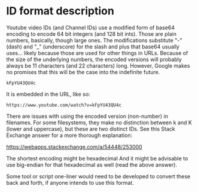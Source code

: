 # ID format description

Youtube video IDs (and Channel IDs) use a modified form of base64 encoding to encode 64 bit integers (and 128 bit ints). Those are plain numbers, basically, though large ones. The modifications substitute "-" (dash) and "_" (underscore) for the slash and plus that base64 usually uses... likely because those are used for other things in URLs. Because of the size of the underlying numbers, the encoded versions will probably always be 11 characters (and 22 characters) long. However, Google makes no promises that this will be the case into the indefinite future.

    kFpYU43QU4c

It is embedded in the URL, like so:

    https://www.youtube.com/watch?v=kFpYU43QU4c

There are issues with using the encoded version (non-number) in filenames. For some filesystems, they make no distinction between k and K (lower and uppercase), but these are two distinct IDs. See this Stack Exchange answer for a more thorough explanation:

https://webapps.stackexchange.com/a/54448/253000

The shortest encoding might be hexadecimal And it might be advisable to use big-endian for that hexadecimal as well (read the above answer).

Some tool or script one-liner would need to be developed to convert these back and forth, if anyone intends to use this format.
